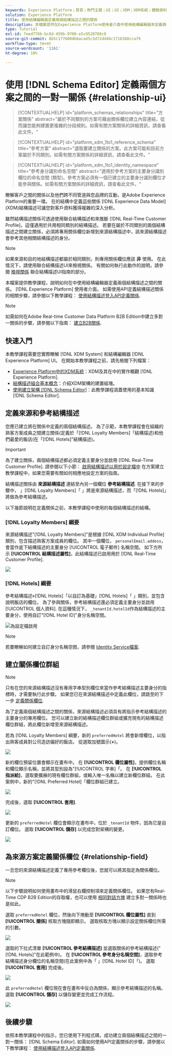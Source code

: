 ```yaml
---
keywords: Experience Platform；首頁；熱門主題；UI；UI；XDM；XDM系統；體驗資料模型；體驗資料模型；資料模型；資料模型；結構描述編輯器；結構描述編輯器；結構描述；結構描述；結構描述；建立；關係；關係；參考；參考；
solution: Experience Platform
title: 使用結構編輯器定義兩個結構描述之間的關係
description: 本檔案提供在Experience Platform使用者介面中使用結構編輯器來定義兩個結構描述之間關係的教學課程。
type: Tutorial
exl-id: feed776b-bc8d-459b-9700-e5c9520788c0
source-git-commit: 8b5c1776804bbacad5c3d72dd48c1716380cca79
workflow-type: tm+mt
source-wordcount: '1161'
ht-degree: 10%

---
```


# 使用 [!DNL Schema Editor] 定義兩個方案之間的一對一關係 {#relationship-ui}

>[!CONTEXTUALHELP]
>id="platform_schemas_relationships"
>title="方案關係"
>abstract="屬於不同類別的方案可藉由關係欄位建立內容連結，從而讓您能夠建置更複雜的分段規則。如需有關方案關係的詳細資訊，請查看此文件。"

>[!CONTEXTUALHELP]
>id="platform_xdm_1to1_reference_schema"
>title="參考方案"
>abstract="選取要建立關係的方案。此方案可能和目前方案屬於不同類別。如需有關方案關係的詳細資訊，請查看此文件。"

>[!CONTEXTUALHELP]
>id="platform_xdm_1to1_identity_namespace"
>title="參考身分識別命名空間"
>abstract="適用於參考方案的主要身分識別欄位的命名空間 (類型)。參考方案必須有一個已建立的主要身分識別欄位才能參與關係。如需有關方案關係的詳細資訊，請查看此文件。"

瞭解客戶之間的關係以及他們跨不同管道與您品牌的互動，是Adobe Experience Platform的重要一環。 在的結構中定義這些關係 [!DNL Experience Data Model] (XDM)結構描述可讓您對客戶資料獲得複雜的深入分析。

雖然結構描述關係可透過使用聯合結構描述和來推斷 [!DNL Real-Time Customer Profile]，這僅適用於共用相同類別的結構描述。 若要在屬於不同類別的兩個結構描述之間建立關係，必須將專用關係欄位新增到來源結構描述中，該來源結構描述會參考其他相關結構描述的身分。

>[!NOTE]
>
>如果來源和目的地結構描述都屬於相同類別，則專用關係欄位應該 **非** 使用。 在此情況下，請使用聯合結構描述UI來檢視關係。 有關如何執行此動作的說明，請參閱 [檢視關係](../../profile/ui/union-schema.md#view-relationships) 聯合結構描述UI指南的部分。

本檔案提供教學課程，說明如何在中使用結構編輯器定義兩個結構描述之間的關係。 [!DNL Experience Platform] 使用者介面。 如需使用API定義結構描述關係的相關步驟，請參閱以下教學課程： [使用結構描述登入API定義關係](relationship-api.md).

>[!NOTE]
>
>如需如何在Adobe Real-time Customer Data Platform B2B Edition中建立多對一關係的步驟，請參閱以下指南： [建立B2B關係](./relationship-b2b.md).

## 快速入門

本教學課程需要您實際瞭解 [!DNL XDM System] 和結構編輯器 [!DNL Experience Platform] UI。 在開始本教學課程之前，請先檢閱下列檔案：

* [Experience Platform中的XDM系統](../home.md)：XDM及其在中的實作概觀 [!DNL Experience Platform].
* [結構描述組合基本概念](../schema/composition.md)：介紹XDM架構的建置組塊。
* [使用建立架構 [!DNL Schema Editor]](create-schema-ui.md)：此教學課程涵蓋使用的基本知識 [!DNL Schema Editor].

## 定義來源和參考結構描述

您應已建立將在關係中定義的兩個結構描述。 為了示範，本教學課程會在組織的熟客方案成員之間建立關係(定義於「[!DNL Loyalty Members]「結構描述)和他們最愛的飯店(在「[!DNL Hotels]&quot;結構描述)。

>[!IMPORTANT]
>
>為了建立關係，兩個結構描述都必須定義主要身分並啟用 [!DNL Real-Time Customer Profile]. 請參閱以下小節： [啟用結構描述以用於設定檔中](./create-schema-ui.md#profile) 在方案建立教學課程中，如果您需要有關如何相應地設定方案的指南。

結構描述關係由 **來源結構描述** 連結至內另一個欄位 **參考結構描述**. 在接下來的步驟中， 」[!DNL Loyalty Members]「 」將是來源結構描述，而「[!DNL Hotels]」將做為參考結構描述。

以下幾節說明在定義關係之前，本教學課程中使用的每個結構描述的結構。

### [!DNL Loyalty Members] 綱要

來源結構描述&quot;[!DNL Loyalty Members]&quot;是根據 [!DNL XDM Individual Profile] 類別，包含描述熟客方案成員的欄位。 其中一個欄位， `personalEmail.addess`，會當作底下結構描述的主要身分 [!UICONTROL 電子郵件] 名稱空間。 如下方所示 **[!UICONTROL 結構描述屬性]**，此結構描述已啟用用於 [!DNL Real-Time Customer Profile].

![](../images/tutorials/relationship/loyalty-members.png)

### [!DNL Hotels] 綱要

參考結構描述»[!DNL Hotels]「以自訂為基礎」[!DNL Hotels]「 」類別，並包含說明飯店的欄位。 為了參與關係，參考結構描述還必須定義主要身分並啟用 [!UICONTROL 個人資料]. 在這種情況下， `_tenantId.hotelId`作為結構描述的主要身分，使用自訂&quot;[!DNL Hotel ID]&quot;身分名稱空間。

![為設定檔啟用](../images/tutorials/relationship/hotels.png)

>[!NOTE]
>
>若要瞭解如何建立自訂身分名稱空間，請參閱 [Identity Service檔案](../../identity-service/namespaces.md#manage-namespaces).

## 建立關係欄位群組

>[!NOTE]
>
>只有在您的來源結構描述沒有專用字串型別欄位來當作參考結構描述主要身分的指標時，才需要執行此步驟。 如果您已在來源結構描述中定義此欄位，請跳至的下一步 [定義關係欄位](#relationship-field).

為了定義兩個結構描述之間的關係，來源結構描述必須具有將指示參考結構描述的主要身分的專用欄位。 您可以建立新的結構描述欄位群組或擴充現有的結構描述欄位群組，將此欄位新增至來源結構描述。

若為 [!DNL Loyalty Members] 綱要，新的 `preferredHotel` 將會新增欄位，以指出熟客成員對公司造訪偏好的飯店。 從選取加號圖示(**+**)。

![](../images/tutorials/relationship/loyalty-add-field.png)

新的欄位預留位置會顯示在畫布中。 在 **[!UICONTROL 欄位屬性]**，提供欄位名稱和欄位顯示名稱，並將其型別設為&quot;[!UICONTROL 字串]「。 在 **[!UICONTROL 指派給]**，選取要擴展的現有欄位群組，或輸入唯一名稱以建立新欄位群組。 在此案例中，新的&quot;[!DNL Preferred Hotel]「欄位群組已建立。

![](../images/tutorials/relationship/relationship-field-details.png)

完成後，選取 **[!UICONTROL 套用]**.

![](../images/tutorials/relationship/relationship-field-apply.png)

更新的 `preferredHotel` 欄位會顯示在畫布中，位於 `_tenantId` 物件，因為它是自訂欄位。 選取 **[!UICONTROL 儲存]** 以完成您對架構的變更。

![](../images/tutorials/relationship/relationship-field-save.png)

## 為來源方案定義關係欄位 {#relationship-field}

一旦您的來源結構描述定義了專用參考欄位後，您就可以將其指定為關係欄位。

>[!NOTE]
>
>以下步驟說明如何使用畫布中的滑鼠右欄控制項來定義關係欄位。 如果您有Real-Time CDP B2B Edition的存取權，也可以使用 [相同對話方塊](./relationship-b2b.md#relationship-field) 建立多對一關係時也是如此。

選取 `preferredHotel` 欄位，然後向下捲動至 **[!UICONTROL 欄位屬性]** 直到 **[!UICONTROL 關係]** 核取方塊隨即顯示。 選取核取方塊以顯示設定關係欄位所需的引數。

![](../images/tutorials/relationship/relationship-checkbox.png)

選取的下拉式清單 **[!UICONTROL 參考結構描述]** 並選取關係的參考結構描述(&quot;[!DNL Hotels]&quot;在此範例中)。 在 **[!UICONTROL 參考身分名稱空間]**，選取參考結構描述身分欄位的名稱空間(在此案例中為「 」[!DNL Hotel ID]「)。 選取 **[!UICONTROL 套用]** 完成後。

![](../images/tutorials/relationship/reference-schema-id-namespace.png)

此 `preferredHotel` 欄位現在會在畫布中反白為關係，顯示參考結構描述的名稱。 選取 **[!UICONTROL 儲存]** 以儲存變更並完成工作流程。

![](../images/tutorials/relationship/relationship-save.png)

## 後續步驟

依照本教學課程中的指示，您已使用下列程式碼，成功建立兩個結構描述之間的一對一關係： [!DNL Schema Editor]. 如需如何使用API定義關係的步驟，請參閱以下教學課程： [使用結構描述登入API定義關係](relationship-api.md).
